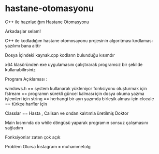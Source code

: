 # hastane-otomasyonu
C++ ile hazırladığım Hastane Otomasyonu

Arkadaşlar selam!

C++ ile kodladığım hastane otomosayonu projesinin algoritması kodlaması yazılımı bana aittir

Dosya İçindeki kaynak.cpp kodların bulunduğu kısımdır

x64 klasöründen exe uygulamasını çalıştırarak programsız bir şekilde kullanabilirsiniz

Program Açıklaması :

windows.h == system kullanarak yükleniyor fonksiyonu oluşturmak için
fstream == programın sürekli güncel kalması için dosya okuma yazma işlemleri için
string == herhangi bir ayrı yazımda birleşik alması için
clocale == türkçe harfler için

Classlar == Hasta , Calisan ve ondan kalıtımla üretilmiş Doktor

Main kısmında do while döngüsü yaparak programın sonsuz çalışmasını sağladım

Fonksiyonlar zaten çok açık

Problem Olursa İnstagram = muhammetolg
